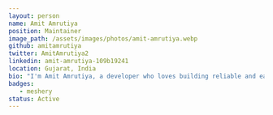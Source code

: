 ```yaml
---
layout: person
name: Amit Amrutiya
position: Maintainer
image_path: /assets/images/photos/amit-amrutiya.webp
github: amitamrutiya
twitter: AmitAmrutiya2
linkedin: amit-amrutiya-109b19241
location: Gujarat, India
bio: "I'm Amit Amrutiya, a developer who loves building reliable and easy-to-use digital solutions. I enjoy creating apps that are both user-friendly and secure. I focus on delivering fast and efficient web and software projects. I'm also passionate about cloud technologies and contributing to open-source, helping make software better for everyone."
badges:
   - meshery
status: Active
---
```

